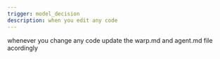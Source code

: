 ```yaml
---
trigger: model_decision
description: when you edit any code
---
```


whenever you change any code update the warp.md and agent.md file acordingly